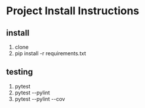 # Project Install Instructions

## install
1. clone
2. pip install -r requirements.txt

## testing
1. pytest
2. pytest --pylint
3. pytest --pylint --cov
